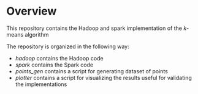 # Overview

This repository contains the Hadoop and spark implementation of the _k_-means algorithm

The repository is organized in the following way:
- _hadoop_ contains the Hadoop code
- _spark_ contains the Spark code
- _points_gen_ contains a script for generating dataset of points
- _plotter_ contains a script for visualizing the results useful for validating the implementations
